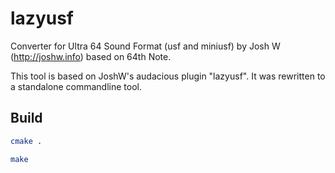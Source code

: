 lazyusf
=======

Converter for Ultra 64 Sound Format (usf and miniusf) by Josh W (http://joshw.info) based on 64th Note.

This tool is based on JoshW's audacious plugin "lazyusf". It was rewritten to a standalone commandline tool.

## Build
```bash
cmake .
```
```bash
make
```
